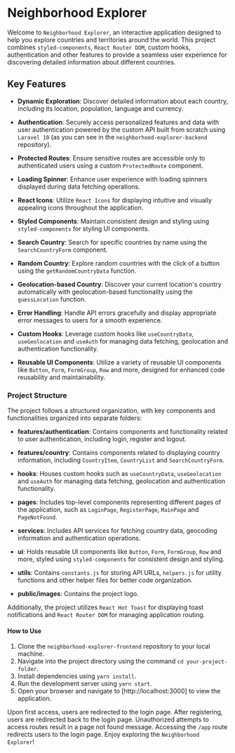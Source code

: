 # Neighborhood Explorer

Welcome to `Neighborhood Explorer`, an interactive application designed to help you explore countries and territories around the world. This project combines `styled-components`, `React Router DOM`, custom hooks, authentication and other features to provide a seamless user experience for discovering detailed information about different countries.

## Key Features

- **Dynamic Exploration**: Discover detailed information about each country, including its location, population, language and currency.

- **Authentication**: Securely access personalized features and data with user authentication powered by the custom API built from scratch using `Laravel 10` (as you can see in the `neighborhood-explorer-backend` repository).

- **Protected Routes**: Ensure sensitive routes are accessible only to authenticated users using a custom `ProtectedRoute` component.

- **Loading Spinner**: Enhance user experience with loading spinners displayed during data fetching operations.

- **React Icons**: Utilize `React Icons` for displaying intuitive and visually appealing icons throughout the application.

- **Styled Components**: Maintain consistent design and styling using `styled-components` for styling UI components.

- **Search Country**: Search for specific countries by name using the `SearchCountryForm` component.

- **Random Country**: Explore random countries with the click of a button using the `getRandomCountryData` function.

- **Geolocation-based Country**: Discover your current location's country automatically with geolocation-based functionality using the `guessLocation` function.

- **Error Handling**: Handle API errors gracefully and display appropriate error messages to users for a smooth experience.

- **Custom Hooks**: Leverage custom hooks like `useCountryData`, `useGeolocation` and `useAuth` for managing data fetching, geolocation and authentication functionality.

- **Reusable UI Components**: Utilize a variety of reusable UI components like `Button`, `Form`, `FormGroup`, `Row` and more, designed for enhanced code reusability and maintainability.

### Project Structure

The project follows a structured organization, with key components and functionalities organized into separate folders:

- **features/authentication**: Contains components and functionality related to user authentication, including login, register and logout.

- **features/country**: Contains components related to displaying country information, including `CountryItem`, `CountryList` and `SearchCountryForm`.

- **hooks**: Houses custom hooks such as `useCountryData`, `useGeolocation` and `useAuth` for managing data fetching, geolocation and authentication functionality.

- **pages**: Includes top-level components representing different pages of the application, such as `LoginPage`, `RegisterPage`, `MainPage` and `PageNotFound`.

- **services**: Includes API services for fetching country data, geocoding information and authentication operations.

- **ui**: Holds reusable UI components like `Button`, `Form`, `FormGroup`, `Row` and more, styled using `styled-components` for consistent design and styling.

- **utils**: Contains `constants.js` for storing API URLs, `helpers.js` for utility functions and other helper files for better code organization.

- **public/images**: Contains the project logo.

Additionally, the project utilizes `React Hot Toast` for displaying toast notifications and `React Router DOM` for managing application routing.

#### How to Use

1. Clone the `neighborhood-explorer-frontend` repository to your local machine.
2. Navigate into the project directory using the command `cd your-project-folder`.
3. Install dependencies using `yarn install`.
4. Run the development server using `yarn start`.
5. Open your browser and navigate to [http://localhost:3000] to view the application.

Upon first access, users are redirected to the login page. After registering, users are redirected back to the login page. Unauthorized attempts to access routes result in a page not found message. Accessing the `/app` route redirects users to the login page. Enjoy exploring the `Neighborhood Explorer`!
